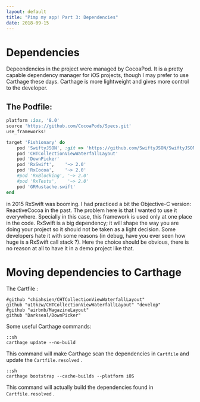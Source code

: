 ```yaml
---
layout: default
title: "Pimp my app! Part 3: Dependencies"
date: 2018-09-15
---
```


# Dependencies

Depeendencies in the project were managed by CocoaPod. It is a pretty capable dependency manager for iOS projects, though I may prefer to use Carthage these days. Carthage is more lightweight and gives more control to the developer.

## The Podfile:

```ruby
platform :ios, '8.0'
source 'https://github.com/CocoaPods/Specs.git'
use_frameworks!

target 'Fishionary' do
    pod 'SwiftyJSON', :git => 'https://github.com/SwiftyJSON/SwiftyJSON.git'
    pod 'CHTCollectionViewWaterfallLayout'
    pod 'DownPicker'
    pod 'RxSwift',    '~> 2.0'
    pod 'RxCocoa',    '~> 2.0'
    #pod 'RxBlocking', '~> 2.0'
    #pod 'RxTests',    '~> 2.0'
    pod 'GRMustache.swift'
end
```

in 2015 RxSwift was booming. I had practiced a bit the Objective-C version: ReactiveCocoa in the past. The problem here is that I wanted to use it everywhere. Specially in this case, this framework is used only at one place in the code. RxSwift is a big dependency; it will shape the way you are doing your project so it should not be taken as a light decision. Some developers hate it with some reasons (in debug, have you ever seen how huge is a RxSwift call stack ?). Here the choice should be obvious, there is no reason at all to have it in a demo project like that.

# Moving dependencies to Carthage

The Cartfile :

```
#github "chiahsien/CHTCollectionViewWaterfallLayout"
github "u1tkzw/CHTCollectionViewWaterfallLayout" "develop"
#github "airbnb/MagazineLayout"
github "Darkseal/DownPicker"
```

Some useful Carthage commands:

    ::sh
    carthage update --no-build 

This command will make Carthage scan the dependencies in `Cartfile` and update the `Cartfile.resolved` .

    ::sh
    carthage bootstrap --cache-builds --platform iOS

This command will actually build the dependencies found in `Cartfile.resolved` .
